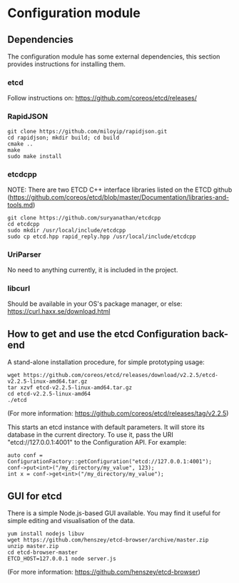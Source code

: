 # Configuration module


## Dependencies
The configuration module has some external dependencies, this section provides instructions for installing them.

### etcd
Follow instructions on: https://github.com/coreos/etcd/releases/

### RapidJSON

~~~
git clone https://github.com/miloyip/rapidjson.git
cd rapidjson; mkdir build; cd build
cmake ..
make
sudo make install
~~~

### etcdcpp
NOTE: There are two ETCD C++ interface libraries listed on the ETCD github (https://github.com/coreos/etcd/blob/master/Documentation/libraries-and-tools.md)

~~~
git clone https://github.com/suryanathan/etcdcpp
cd etcdcpp
sudo mkdir /usr/local/include/etcdcpp
sudo cp etcd.hpp rapid_reply.hpp /usr/local/include/etcdcpp
~~~

### UriParser
No need to anything currently, it is included in the project.

### libcurl
Should be available in your OS's package manager, or else: https://curl.haxx.se/download.html


## How to get and use the etcd Configuration back-end
A stand-alone installation procedure, for simple prototyping usage:

~~~
wget https://github.com/coreos/etcd/releases/download/v2.2.5/etcd-v2.2.5-linux-amd64.tar.gz
tar xzvf etcd-v2.2.5-linux-amd64.tar.gz
cd etcd-v2.2.5-linux-amd64
./etcd
~~~
(For more information: https://github.com/coreos/etcd/releases/tag/v2.2.5)

This starts an etcd instance with default parameters. It will store its database in the current directory. To use it, pass the URI "etcd://127.0.0.1:4001" to the Configuration API. For example:

~~~
auto conf = ConfigurationFactory::getConfiguration("etcd://127.0.0.1:4001");
conf->put<int>("/my_directory/my_value", 123);
int x = conf->get<int>("/my_directory/my_value");
~~~

## GUI for etcd
There is a simple Node.js-based GUI available. You may find it useful for simple editing and visualisation of the data.

~~~
yum install nodejs libuv
wget https://github.com/henszey/etcd-browser/archive/master.zip
unzip master.zip
cd etcd-browser-master
ETCD_HOST=127.0.0.1 node server.js
~~~
(For more information: https://github.com/henszey/etcd-browser)


